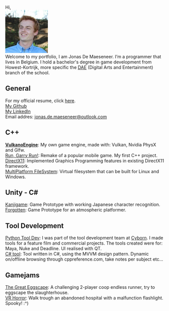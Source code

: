 Hi,  
![photo of me](Media/ME_lowres.jpg)   
Welcome to my portfolio, I am Jonas De Maeseneer.
I’m a programmer that lives in Belgium. I hold a bachelor's degree in game development from Howest-Kortrijk, more specific the [DAE](http://www.digitalartsandentertainment.be) (Digital Arts and Entertainment) branch of the school.  

## General
For my official resume, click [here](Media/Resume.pdf).   
[My Github](https://github.com/JonasDeM)  
[My LinkedIn](https://www.linkedin.com/in/JonasDeMaeseneer)  
Email addres: jonas.de.maeseneer@outlook.com

## C++
**[VulkanoEngine](https://jonasdem.github.io/VulkanoEngine)**: My own game engine, made with: Vulkan, Nvidia PhysX and Glfw.  
[Run, Garry Run!](Run%20Garry%2C%20Run!): Remake of a popular mobile game. My first C++ project.  
[DirectX11](DirectX11%20Framework): Implemented Graphics Programming features in existing DirectX11 framework.  
[MultiPlatform FileSystem](https://jonasdem.github.io/VirtualFileSystem): Virtual filesystem that can be built for Linux and Windows.  

## Unity - C\# 
[Kanjigame](KanjiGame): Game Prototype with working Japanese character recognition.  
[Forgotten](Forgotten): Game Prototype for an atmospheric platformer.  

## Tool Development
[Python Tool Dev](https://cyborn.be/): I was part of the tool development team at [Cyborn](https://cyborn.be/). I made tools for a feature film and commercial projects. The tools created were for: Maya, Nuke and Deadline. UI realised with QT.  
[C# tool](CSharpRefTool): Tool written in C#, using the MVVM design pattern. Dynamic on/offline browsing through cppreference.com, take notes per subject etc...  

## Gamejams
[The Great Eggscape](GameJams): A challenging 2-player coop endless runner, try to eggscape the slaughterhouse.  
[VR Horror](GameJams): Walk trough an abandoned hospital with a malfunction flashlight. Spooky! :^)